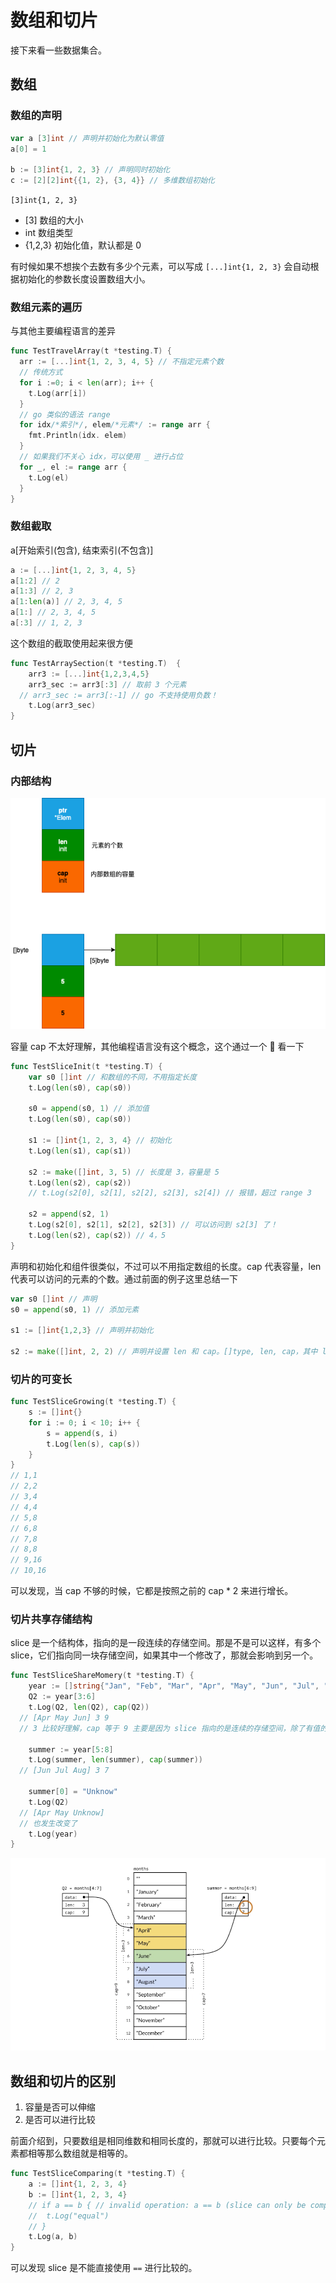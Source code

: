 # 数组和切片

接下来看一些数据集合。

## 数组

### 数组的声明

```go
var a [3]int // 声明并初始化为默认零值
a[0] = 1

b := [3]int{1, 2, 3} // 声明同时初始化
c := [2][2]int{{1, 2}, {3, 4}} // 多维数组初始化
```

 `[3]int{1, 2, 3}`
 - [3] 数组的大小
 - int 数组类型
 - {1,2,3} 初始化值，默认都是 0

有时候如果不想挨个去数有多少个元素，可以写成 `[...]int{1, 2, 3}` 会自动根据初始化的参数长度设置数组大小。

### 数组元素的遍历

与其他主要编程语言的差异

```go
func TestTravelArray(t *testing.T) {
  arr := [...]int{1, 2, 3, 4, 5} // 不指定元素个数
  // 传统方式
  for i :=0; i < len(arr); i++ {
    t.Log(arr[i])
  }
  // go 类似的语法 range
  for idx/*索引*/, elem/*元素*/ := range arr {
    fmt.Println(idx. elem)
  }
  // 如果我们不关心 idx，可以使用 _ 进行占位
  for _, el := range arr {
    t.Log(el)
  }
}
```

### 数组截取

a[开始索引(包含), 结束索引(不包含)]

```go
a := [...]int{1, 2, 3, 4, 5}
a[1:2] // 2
a[1:3] // 2, 3
a[1:len(a)] // 2, 3, 4, 5
a[1:] // 2, 3, 4, 5
a[:3] // 1, 2, 3
```

这个数组的截取使用起来很方便

```go
func TestArraySection(t *testing.T)  {
	arr3 := [...]int{1,2,3,4,5}
	arr3_sec := arr3[:3] // 取前 3 个元素
  // arr3_sec := arr3[:-1] // go 不支持使用负数！
	t.Log(arr3_sec)
}
```

## 切片

### 内部结构

![slice](../../images/golang-slice.png)

容量 cap 不太好理解，其他编程语言没有这个概念，这个通过一个 🌰 看一下

``` go
func TestSliceInit(t *testing.T) {
	var s0 []int // 和数组的不同，不用指定长度
	t.Log(len(s0), cap(s0))

	s0 = append(s0, 1) // 添加值
	t.Log(len(s0), cap(s0))

	s1 := []int{1, 2, 3, 4} // 初始化
	t.Log(len(s1), cap(s1))

	s2 := make([]int, 3, 5) // 长度是 3，容量是 5
	t.Log(len(s2), cap(s2))
	// t.Log(s2[0], s2[1], s2[2], s2[3], s2[4]) // 报错，超过 range 3

	s2 = append(s2, 1)
	t.Log(s2[0], s2[1], s2[2], s2[3]) // 可以访问到 s2[3] 了！
	t.Log(len(s2), cap(s2)) // 4，5
}
```

声明和初始化和组件很类似，不过可以不用指定数组的长度。cap 代表容量，len 代表可以访问的元素的个数。通过前面的例子这里总结一下

```go
var s0 []int // 声明
s0 = append(s0, 1) // 添加元素

s1 := []int{1,2,3} // 声明并初始化

s2 := make([]int, 2, 2) // 声明并设置 len 和 cap。[]type, len, cap，其中 len 个元素会被初始化为默认值，未初始化的元素不可访问
```

### 切片的可变长

```go
func TestSliceGrowing(t *testing.T) {
	s := []int{}
	for i := 0; i < 10; i++ {
		s = append(s, i)
		t.Log(len(s), cap(s))
	}
}
// 1,1
// 2,2
// 3,4
// 4,4
// 5,8
// 6,8
// 7,8
// 8,8
// 9,16
// 10,16
```

可以发现，当 cap 不够的时候，它都是按照之前的 cap * 2 来进行增长。

### 切片共享存储结构

slice 是一个结构体，指向的是一段连续的存储空间。那是不是可以这样，有多个 slice，它们指向同一块存储空间，如果其中一个修改了，那就会影响到另一个。

```go
func TestSliceShareMomery(t *testing.T) {
	year := []string{"Jan", "Feb", "Mar", "Apr", "May", "Jun", "Jul", "Aug", "Sep", "Oct", "Nov", "Dec"}
	Q2 := year[3:6]
	t.Log(Q2, len(Q2), cap(Q2))
  // [Apr May Jun] 3 9
  // 3 比较好理解，cap 等于 9 主要是因为 slice 指向的是连续的存储空间，除了有值的之外，后面还有对应的容量

	summer := year[5:8]
	t.Log(summer, len(summer), cap(summer))
  // [Jun Jul Aug] 3 7

	summer[0] = "Unknow"
	t.Log(Q2) 
  // [Apr May Unknow]
  // 也发生改变了
	t.Log(year)
}
```

![share-memory](../../images/golang-slice-share-memory.png)

## 数组和切片的区别

1. 容量是否可以伸缩
2. 是否可以进行比较

前面介绍到，只要数组是相同维数和相同长度的，那就可以进行比较。只要每个元素都相等那么数组就是相等的。

```go
func TestSliceComparing(t *testing.T) {
	a := []int{1, 2, 3, 4}
	b := []int{1, 2, 3, 4}
	// if a == b { // invalid operation: a == b (slice can only be compared to nil)
	// 	t.Log("equal")
	// }
	t.Log(a, b)
}
```

可以发现 slice 是不能直接使用 `==` 进行比较的。